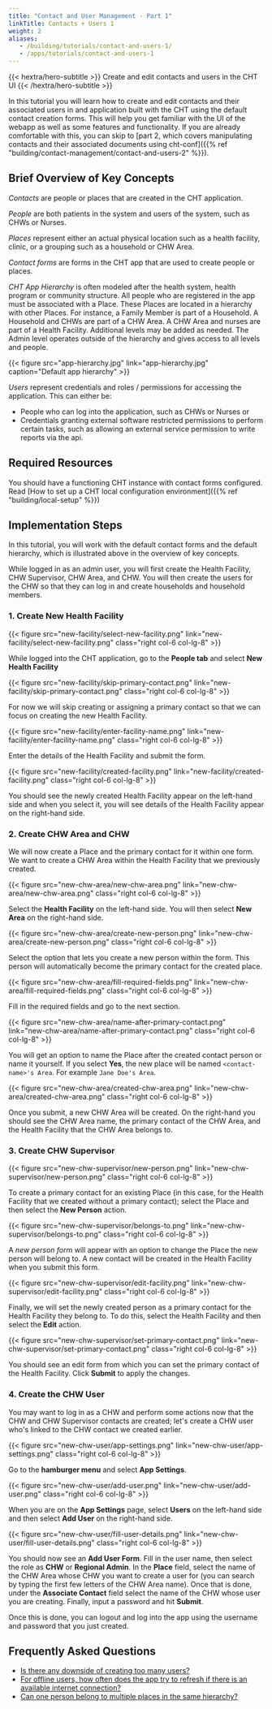 ```yaml
---
title: "Contact and User Management - Part 1"
linkTitle: Contacts + Users 1
weight: 2
aliases:
   - /building/tutorials/contact-and-users-1/
   - /apps/tutorials/contact-and-users-1
---
```


{{< hextra/hero-subtitle >}}
  Create and edit contacts and users in the CHT UI
{{< /hextra/hero-subtitle >}}

In this tutorial you will learn how to create and edit contacts and their associated users in and application built with the CHT using the default contact creation forms. This will help you get familiar with the UI of the webapp as well as some features and functionality. If you are already comfortable with this, you can skip to [part 2, which covers manipulating contacts and their associated documents using cht-conf]({{% ref "building/contact-management/contact-and-users-2" %}}).

## Brief Overview of Key Concepts

*Contacts* are people or places that are created in the CHT application.

*People* are both patients in the system and users of the system, such as CHWs or Nurses.

*Places* represent either an actual physical location such as a health facility, clinic, or a grouping such as a household or CHW Area.

*Contact forms* are forms in the CHT app that are used to create people or places.

*CHT App Hierarchy* is often modeled after the health system, health program or community structure.  All people who are registered in the app must be associated with a Place. These Places are located in a hierarchy with other Places. For instance, a Family Member is part of a Household. A Household and CHWs are part of a CHW Area. A CHW Area and nurses are part of a Health Facility. Additional levels may be added as needed. The Admin level operates outside of the hierarchy and gives access to all levels and people.

{{< figure src="app-hierarchy.jpg" link="app-hierarchy.jpg" caption="Default app hierarchy" >}}

*Users* represent credentials and roles / permissions for accessing the application. This can either be:

- People who can log into the application, such as CHWs or Nurses or
- Credentials granting external software restricted permissions to perform certain tasks, such as allowing an external service permission to write reports via the api.

## Required Resources

You should have a functioning CHT instance with contact forms configured. Read [How to set up a CHT local configuration environment]({{% ref "building/local-setup" %}})

## Implementation Steps

In this tutorial, you will work with the default contact forms and the default hierarchy, which is illustrated above in the overview of key concepts.

While logged in as an admin user, you will first create the Health Facility, CHW Supervisor, CHW Area, and CHW. You will then create the users for the CHW so that they can log in and create households and household members.


### 1. Create New Health Facility


{{< figure src="new-facility/select-new-facility.png" link="new-facility/select-new-facility.png" class="right col-6 col-lg-8" >}}

While logged into the CHT application, go to the **People tab** and select **New Health Facility**


{{< figure src="new-facility/skip-primary-contact.png" link="new-facility/skip-primary-contact.png" class="right col-6 col-lg-8" >}}

For now we will skip creating or assigning a primary contact so that we can focus on creating the new Health Facility.


{{< figure src="new-facility/enter-facility-name.png" link="new-facility/enter-facility-name.png" class="right col-6 col-lg-8" >}}

Enter the details of the Health Facility and submit the form.


{{< figure src="new-facility/created-facility.png" link="new-facility/created-facility.png" class="right col-6 col-lg-8" >}}

You should see the newly created Health Facility appear on the left-hand side and when you select it, you will see details of the Health Facility appear on the right-hand side.


### 2. Create CHW Area and CHW

We will now create a Place and the primary contact for it within one form. We want to create a CHW Area within the Health Facility that we previously created.


{{< figure src="new-chw-area/new-chw-area.png" link="new-chw-area/new-chw-area.png" class="right col-6 col-lg-8" >}}

Select the **Health Facility** on the left-hand side. You will then select **New Area** on the right-hand side.


{{< figure src="new-chw-area/create-new-person.png" link="new-chw-area/create-new-person.png" class="right col-6 col-lg-8" >}}

Select the option that lets you create a new person within the form. This person will automatically become the primary contact for the created place.


{{< figure src="new-chw-area/fill-required-fields.png" link="new-chw-area/fill-required-fields.png" class="right col-6 col-lg-8" >}}

Fill in the required fields and go to the next section.


{{< figure src="new-chw-area/name-after-primary-contact.png" link="new-chw-area/name-after-primary-contact.png" class="right col-6 col-lg-8" >}}

You will get an option to name the Place after the created contact person or name it yourself. If you select **Yes**, the new place will be named `<contact-name>'s Area`. For example `Jane Doe's Area`.


{{< figure src="new-chw-area/created-chw-area.png" link="new-chw-area/created-chw-area.png" class="right col-6 col-lg-8" >}}

Once you submit, a new CHW Area will be created. On the right-hand you should see the CHW Area name, the primary contact of the CHW Area, and the Health Facility that the CHW Area belongs to.


### 3. Create CHW Supervisor

{{< figure src="new-chw-supervisor/new-person.png" link="new-chw-supervisor/new-person.png" class="right col-6 col-lg-8" >}}

To create a primary contact for an existing Place (in this case, for the Health Facility that we created without a primary contact); select the Place and then select the **New Person** action.


{{< figure src="new-chw-supervisor/belongs-to.png" link="new-chw-supervisor/belongs-to.png" class="right col-6 col-lg-8" >}}

A *new person form* will appear with an option to change the Place the new person will belong to. A new contact will be created in the Health Facility when you submit this form.


{{< figure src="new-chw-supervisor/edit-facility.png" link="new-chw-supervisor/edit-facility.png" class="right col-6 col-lg-8" >}}

Finally, we will set the newly created person as a primary contact for the Health Facility they belong to. To do this, select the Health Facility and then select the **Edit** action.


{{< figure src="new-chw-supervisor/set-primary-contact.png" link="new-chw-supervisor/set-primary-contact.png" class="right col-6 col-lg-8" >}}

You should see an edit form from which you can set the primary contact of the Health Facility. Click **Submit** to apply the changes.

### 4. Create the CHW User

You may want to log in as a CHW and perform some actions now that the CHW and CHW Supervisor contacts are created; let's create a CHW user who's linked to the CHW contact we created earlier.


{{< figure src="new-chw-user/app-settings.png" link="new-chw-user/app-settings.png" class="right col-6 col-lg-8" >}}

Go to the **hamburger menu** and select **App Settings**.


{{< figure src="new-chw-user/add-user.png" link="new-chw-user/add-user.png" class="right col-6 col-lg-8" >}}

When you are on the **App Settings** page, select **Users** on the left-hand side and then select **Add User** on the right-hand side.

{{< figure src="new-chw-user/fill-user-details.png" link="new-chw-user/fill-user-details.png" class="right col-6 col-lg-8" >}}

You should now see an **Add User Form**. Fill in the user name, then select the role as **CHW** or **Regional Admin**. In the **Place** field, select the name of the CHW Area whose CHW you want to create a user for (you can search by typing the first few letters of the CHW Area name). Once that is done, under the **Associate Contact** field select the name of the CHW whose user you are creating. Finally, input a password and hit **Submit**.

Once this is done, you can logout and log into the app using the username and password that you just created.


## Frequently Asked Questions

- [Is there any downside of creating too many users?](https://forum.communityhealthtoolkit.org/t/is-there-any-downside-of-creating-too-many-users/531)
- [For offline users, how often does the app try to refresh if there is an available internet connection?](https://forum.communityhealthtoolkit.org/t/for-offline-users-how-often-does-the-app-try-to-refresh-if-there-is-an-available-internet-connection/503)
- [Can one person belong to multiple places in the same hierarchy?](https://forum.communityhealthtoolkit.org/t/can-one-person-belong-to-multiple-places-in-the-same-hierarchy/101)
